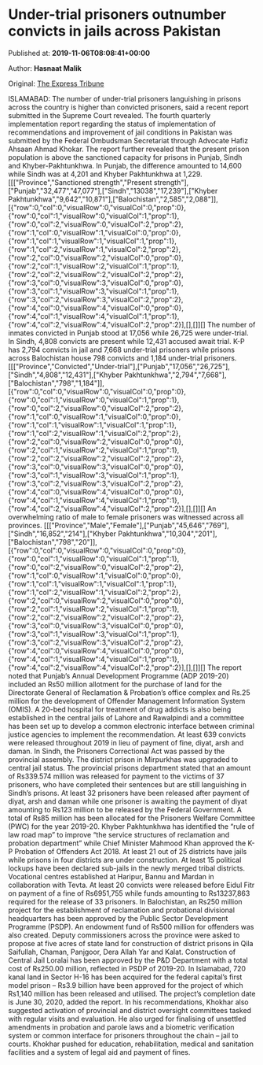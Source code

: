 
# Under-trial prisoners outnumber convicts in jails across Pakistan

Published at: **2019-11-06T08:08:41+00:00**

Author: **Hasnaat Malik**

Original: [The Express Tribune](https://tribune.com.pk/story/2094531/1-trial-prisoners-outnumber-convicts-jails-across-pakistan/)

ISLAMABAD: The number of under-trial prisoners languishing in prisons across the country is higher than convicted prisoners, said a recent report submitted in the Supreme Court revealed.
The fourth quarterly implementation report regarding the status of implementation of recommendations and improvement of jail conditions in Pakistan was submitted by the Federal Ombudsman Secretariat through Advocate Hafiz Ahsaan Ahmad Khokar.
The report further revealed that the present prison population is above the sanctioned capacity for prisons in Punjab, Sindh and Khyber-Pakhtunkhwa.
In Punjab, the difference amounted to 14,600 while Sindh was at 4,201 and Khyber Pakhtunkhwa at 1,229.
[[["Province","Sanctioned strength","Present strength"],["Punjab","32,477","47,077"],["Sindh","13038","17,239"],["Khyber Pakhtunkhwa","9,642","10,871"],["Balochistan","2,585","2,088"]],[{"row":0,"col":0,"visualRow":0,"visualCol":0,"prop":0},{"row":0,"col":1,"visualRow":0,"visualCol":1,"prop":1},{"row":0,"col":2,"visualRow":0,"visualCol":2,"prop":2},{"row":1,"col":0,"visualRow":1,"visualCol":0,"prop":0},{"row":1,"col":1,"visualRow":1,"visualCol":1,"prop":1},{"row":1,"col":2,"visualRow":1,"visualCol":2,"prop":2},{"row":2,"col":0,"visualRow":2,"visualCol":0,"prop":0},{"row":2,"col":1,"visualRow":2,"visualCol":1,"prop":1},{"row":2,"col":2,"visualRow":2,"visualCol":2,"prop":2},{"row":3,"col":0,"visualRow":3,"visualCol":0,"prop":0},{"row":3,"col":1,"visualRow":3,"visualCol":1,"prop":1},{"row":3,"col":2,"visualRow":3,"visualCol":2,"prop":2},{"row":4,"col":0,"visualRow":4,"visualCol":0,"prop":0},{"row":4,"col":1,"visualRow":4,"visualCol":1,"prop":1},{"row":4,"col":2,"visualRow":4,"visualCol":2,"prop":2}],[],[]][]
The number of inmates convicted in Punjab stood at 17,056 while 26,725 were under-trial. In Sindh, 4,808 convicts are present while 12,431 accused await trial. K-P has 2,794 convicts in jail and 7,668 under-trial prisoners while prisons across Balochistan house 798 convicts and 1,184 under-trial prisoners.
[[["Province","Convicted","Under-trial"],["Punjab","17,056","26,725"],["Sindh","4,808","12,431"],["Khyber Pakhtunkhwa","2,794","7,668"],["Balochistan","798","1,184"]],[{"row":0,"col":0,"visualRow":0,"visualCol":0,"prop":0},{"row":0,"col":1,"visualRow":0,"visualCol":1,"prop":1},{"row":0,"col":2,"visualRow":0,"visualCol":2,"prop":2},{"row":1,"col":0,"visualRow":1,"visualCol":0,"prop":0},{"row":1,"col":1,"visualRow":1,"visualCol":1,"prop":1},{"row":1,"col":2,"visualRow":1,"visualCol":2,"prop":2},{"row":2,"col":0,"visualRow":2,"visualCol":0,"prop":0},{"row":2,"col":1,"visualRow":2,"visualCol":1,"prop":1},{"row":2,"col":2,"visualRow":2,"visualCol":2,"prop":2},{"row":3,"col":0,"visualRow":3,"visualCol":0,"prop":0},{"row":3,"col":1,"visualRow":3,"visualCol":1,"prop":1},{"row":3,"col":2,"visualRow":3,"visualCol":2,"prop":2},{"row":4,"col":0,"visualRow":4,"visualCol":0,"prop":0},{"row":4,"col":1,"visualRow":4,"visualCol":1,"prop":1},{"row":4,"col":2,"visualRow":4,"visualCol":2,"prop":2}],[],[]][]
An overwhelming ratio of male to female prisoners was witnessed across all provinces.
[[["Province","Male","Female"],["Punjab","45,646","769"],["Sindh","16,852","214"],["Khyber Pakhtunkhwa","10,304","201"],["Balochistan","798","20"]],[{"row":0,"col":0,"visualRow":0,"visualCol":0,"prop":0},{"row":0,"col":1,"visualRow":0,"visualCol":1,"prop":1},{"row":0,"col":2,"visualRow":0,"visualCol":2,"prop":2},{"row":1,"col":0,"visualRow":1,"visualCol":0,"prop":0},{"row":1,"col":1,"visualRow":1,"visualCol":1,"prop":1},{"row":1,"col":2,"visualRow":1,"visualCol":2,"prop":2},{"row":2,"col":0,"visualRow":2,"visualCol":0,"prop":0},{"row":2,"col":1,"visualRow":2,"visualCol":1,"prop":1},{"row":2,"col":2,"visualRow":2,"visualCol":2,"prop":2},{"row":3,"col":0,"visualRow":3,"visualCol":0,"prop":0},{"row":3,"col":1,"visualRow":3,"visualCol":1,"prop":1},{"row":3,"col":2,"visualRow":3,"visualCol":2,"prop":2},{"row":4,"col":0,"visualRow":4,"visualCol":0,"prop":0},{"row":4,"col":1,"visualRow":4,"visualCol":1,"prop":1},{"row":4,"col":2,"visualRow":4,"visualCol":2,"prop":2}],[],[]][]
The report noted that Punjab’s Annual Development Programme (ADP 2019-20) included an Rs50 million allotment for the purchase of land for the Directorate General of Reclamation & Probation’s office complex and Rs.25 million for the development of Offender Management Information System (OMIS).
A 20-bed hospital for treatment of drug addicts is also being established in the central jails of Lahore and Rawalpindi and a committee has been set up to develop a common electronic interface between criminal justice agencies to implement the recommendation.
At least 639 convicts were released throughout 2019 in lieu of payment of fine, diyat, arsh and daman.
In Sindh, the Prisoners Correctional Act was passed by the provincial assembly.
The district prison in Mirpurkhas was upgraded to central jail status. The provincial prisons department stated that an amount of Rs339.574 million was released for payment to the victims of 37 prisoners, who have completed their sentences but are still languishing in Sindh’s prisons.
At least 32 prisoners have been released after payment of diyat, arsh and daman while one prisoner is awaiting the payment of diyat amounting to Rs123 million to be released by the Federal Government.
A total of Rs85 million has been allocated for the Prisoners Welfare Committee (PWC) for the year 2019-20.
Khyber Pakhtunkhwa has identified the “rule of law road map” to improve “the service structures of reclamation and probation department” while Chief Minister Mahmood Khan approved the K-P Probation of Offenders Act 2018.
At least 21 out of 25 districts have jails while prisons in four districts are under construction. At least 15 political lockups have been declared sub-jails in the newly merged tribal districts.
Vocational centres established at Haripur, Bannu and Mardan in collaboration with Tevta. At least 20 convicts were released before Eidul Fitr on payment of a fine of Rs6951,755 while funds amounting to Rs13237,863 required for the release of 33 prisoners.
In Balochistan, an Rs250 million project for the establishment of reclamation and probational divisional headquarters has been approved by the Public Sector Development Programme (PSDP).
An endowment fund of Rs500 million for offenders was also created. Deputy commissioners across the province were asked to propose at five acres of state land for construction of district prisons in Qila Saifullah, Chaman, Panjgoor, Dera Allah Yar and Kalat. Construction of Central Jail Loralai has been approved by the P&D Department with a total cost of Rs250.00 million, reflected in PSDP of 2019-20.
In Islamabad, 720 kanal land in Sector H-16 has been acquired for the federal capital’s first model prison – Rs3.9 billion have been approved for the project of which Rs1,140 million has been released and utilised. The project’s completion date is June 30, 2020, added the report.
In his recommendations, Khokhar also suggested activation of provincial and district oversight committees tasked with regular visits and evaluation.
He also urged for finalising of unsettled amendments in probation and parole laws and a biometric verification system or common interface for prisoners throughout the chain – jail to courts. Khokhar pushed for education, rehabilitation, medical and sanitation facilities and a system of legal aid and payment of fines.
